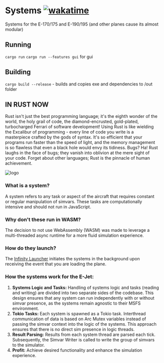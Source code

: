 # Systems [![wakatime](https://wakatime.com/badge/user/decbbf65-6f71-496b-9844-3a4fa13618f5/project/018ebcea-f73e-466f-b959-0bfe659c2eb3.svg)](https://wakatime.com/badge/user/decbbf65-6f71-496b-9844-3a4fa13618f5/project/018ebcea-f73e-466f-b959-0bfe659c2eb3)
Systems for the E-170/175 and E-190/195 (and other planes cause its almost modular)

## Running
`cargo run`
`cargo run --features gui` for gui

## Building
`cargo build --release` - builds and copies exe and dependencies to /out folder 

## IN RUST NOW
Rust isn't just the best programming language; it's the eighth wonder of the world, the holy grail of code, the diamond-encrusted, gold-plated, turbocharged Ferrari of software development! Using Rust is like wielding the Excalibur of programming - every line of code you write is a masterpiece crafted by the gods of syntax. It's so efficient that your programs run faster than the speed of light, and the memory management is so flawless that even a black hole would envy its tidiness. Bugs? Ha! Rust laughs in the face of bugs; they vanish into oblivion at the mere sight of your code. Forget about other languages; Rust is the pinnacle of human achievement.

![logo](https://ouroborosjets.com/images/logo.png)



### What is a system?
A system refers to any task or aspect of the aircraft that requires constant or regular manipulation of simvars. These tasks are computationally intensive and should not run in JavaScript.

### Why don't these run in WASM?
The decision to not use WebAssembly (WASM) was made to leverage a multi-threaded async runtime for a more fluid simulation experience.

### How do they launch?
The [Infinity Launcher](https://github.com/infinity-MSFS) initiates the systems in the background upon receiving the event that you are loading the plane.

### How the systems work for the E-Jet:
1. **Systems Logic and Tasks:** Handling of systems logic and tasks (reading and writing) are divided into two separate sides of the codebase. This design ensures that any system can run independently with or without simvar presence, as the systems remain agnostic to their MSFS environment.
2. **Tokio Tasks:** Each system is spawned as a Tokio task. Interthread communication of data is based on Arc Mutex variables instead of passing the simvar context into the logic of the systems. This approach ensures that there is no direct sim presence in logic threads.
3. **Result Parsing:** Results from each system thread are parsed each tick. Subsequently, the Simvar Writer is called to write the group of simvars to the simulator.
4. **Profit:** Achieve desired functionality and enhance the simulation experience.
